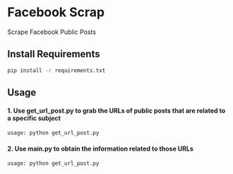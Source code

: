 # Facebook Scrap

Scrape Facebook Public Posts 


## Install Requirements

```sh
pip install -r requirements.txt
```

## Usage

#### 1. Use get_url_post.py to grab the URLs of public posts that are related to a specific subject

```
usage: python get_url_post.py 

```

#### 2. Use main.py to obtain the information related to those URLs

```
usage: python get_url_post.py 

```
